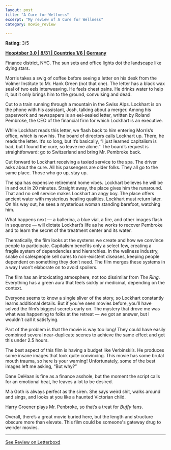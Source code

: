 ```yaml
---
layout: post
title: "A Cure for Wellness"
excerpt: "My review of A Cure for Wellness"
category: movie_review

---
```


**Rating:** 3/5

<b><a href="https://boxd.it/pRNoI/detail" rel="nofollow">Hooptober 3.0 | 8/31 | Countries 1/6 | Germany</a></b>

Finance district, NYC. The sun sets and office lights dot the landscape like dying stars.

Morris takes a swig of coffee before seeing a letter on his desk from the Volmer Institute to Mr. Hank Green (not that one). The letter has a black wax seal of two eels interweaving. He feels chest pains. He drinks water to help it, but it only brings him to the ground, convulsing and dead. 

Cut to a train running through a mountain in the Swiss Alps. Lockhart is on the phone with his assistant, Josh, talking about a merger. Among his paperwork and newspapers is an eel-sealed letter, written by Roland Pembroke, the CEO of the financial firm for which Lockhart is an executive.

While Lockhart reads this letter, we flash back to him entering Morris’s office, which is now his. The board of directors calls Lockhart up. There, he reads the letter. It’s so long, but it’s basically, “I just learned capitalism is bad, but I found the cure, so leave me alone.” The board’s request is straightforward: go to Switzerland and bring Mr. Pembroke back.

Cut forward to Lockhart receiving a taxied service to the spa. The driver asks about the cure. All his passengers are older folks. They all go to the same place. Those who go up, stay up.

The spa has expensive retirement home vibes. Lockhart believes he will be in and out in 20 minutes. Straight away, the place gives him the runaround. That and no cell service makes Lockhart an angy boy. The place offers ancient water with mysterious healing qualities. Lockhart must return later. On his way out, he sees a mysterious woman standing barefoot, watching him.

What happens next — a ballerina, a blue vial, a fire, and other images flash in sequence — will dictate Lockhart’s life as he works to recover Pembroke and to learn the secret of the treatment center and its water.

Thematically, the film looks at the systems we create and how we convince people to participate. Capitalism benefits only a select few, creating a fragile system of dependencies and hierarchies. In the wellness industry, snake oil salespeople sell cures to non-existent diseases, keeping people dependent on something they don’t need. The film merges these systems in a way I won’t elaborate on to avoid spoilers.

The film has an intoxicating atmosphere, not too dissimilar from <i>The Ring</i>. Everything has a green aura that feels sickly or medicinal, depending on the context.

Everyone seems to know a single sliver of the story, so Lockhart constantly learns additional details. But if you’ve seen movies before, you’ll have solved the film’s biggest secrets early on. The mystery that drove me was what was happening to folks at the retreat — we got an answer, but I wouldn’t call it satisfying.

Part of the problem is that the movie is way too long! They could have easily combined several near-duplicate scenes to achieve the same effect and get this under 2.5 hours.

The best aspect of this film is having a budget like Verbinski’s. He produces some insane images that look quite convincing. This movie has some brutal mouth trauma, so here is your warning! Unfortunately, some of the best images left me asking, “But why?”

Dane DeHaan is fine as a finance asshole, but the moment the script calls for an emotional beat, he leaves a lot to be desired.

Mia Goth is always perfect as the siren. She says weird shit, walks around and sings, and looks at you like a haunted Victorian child.

Harry Groener plays Mr. Penbroke, so that’s a treat for <i>Buffy</i> fans.

Overall, there’s a great movie buried here, but the length and structure obscure more than elevate. This film could be someone's gateway drug to weirder movies.

<hr>

[See Review on Letterboxd](https://boxd.it/6EuCxZ)
